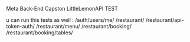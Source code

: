 Meta Back-End Capston LittleLemonAPI TEST

u can run this tests as well :
/auth/users/me/
/restaurant/
/restaurant/api-token-auth/
/restaurant/menu/
/restaurant/booking/
/restaurant/booking/tables/


